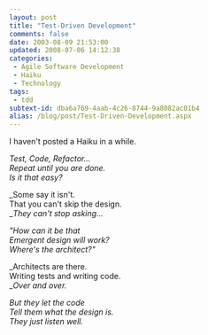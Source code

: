 ```yaml
---
layout: post
title: "Test-Driven Development"
comments: false
date: 2003-08-09 21:53:00
updated: 2008-07-06 14:12:38
categories:
 - Agile Software Development
 - Haiku
 - Technology
tags:
 - tdd
subtext-id: dba6a769-4aab-4c26-8744-9a8082ac01b4
alias: /blog/post/Test-Driven-Development.aspx
---
```



I haven't posted a Haiku in a while. 

_Test, Code, Refactor...  
Repeat until you are done.  
Is it that easy?_

_Some say it isn't.  
That you can't skip the design.  
__They can't stop asking..._

_"How can it be that  
Emergent design will work?  
Where's the architect?"_

_Architects are there.  
Writing tests and writing code.  
__Over and over._

_But they let the code  
Tell them what the design is.  
They just listen well._
